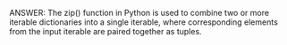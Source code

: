 ANSWER: 
        The zip() function in Python is used to combine two or more iterable dictionaries into a single iterable, where corresponding elements from the input iterable are paired together as tuples.